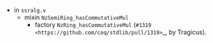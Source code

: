 - in `ssralg.v`
  + mixin `NzSemiRing_hasCommutativeMul`
	+ factory `NzRing_hasCommutativeMul`
    (`#1319 <https://github.com/coq/stdlib/pull/1319>`_,
    by Tragicus).
